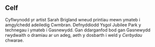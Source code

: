 ## Celf

Cyflwynodd yr artist Sarah Brigland wneud printiau mewn ymateb i amgylchedd adeiledig Cwmbran. Defnyddiodd Ysgol Jubilee Park y technegau i ymateb i Gasnewydd. Gan ddarganfod bod gan Gasnewydd rwydwaith o dramiau ar un adeg, aeth y dosbarth i weld y *Cerbydau* chwarae.